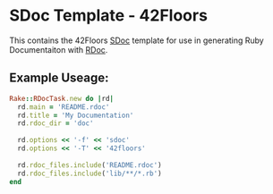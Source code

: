 SDoc Template - 42Floors
========================

This contains the 42Floors [SDoc](https://github.com/voloko/sdoc) template for
use in generating Ruby Documentaiton with [RDoc](http://docs.seattlerb.org/rdoc/).

Example Useage:
---------------

```ruby
Rake::RDocTask.new do |rd|
  rd.main = 'README.rdoc'
  rd.title = 'My Documentation'
  rd.rdoc_dir = 'doc'
  
  rd.options << '-f' << 'sdoc'
  rd.options << '-T' << '42floors'
  
  rd.rdoc_files.include('README.rdoc')
  rd.rdoc_files.include('lib/**/*.rb')
end
```